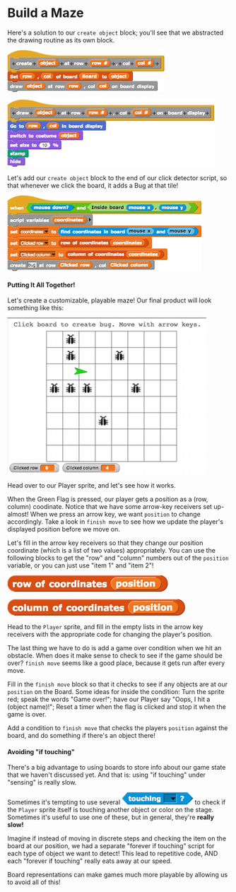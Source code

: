 # Build a Maze

Here's a solution to our `create object` block; you'll see that we abstracted the drawing routine as its own block.

![](../.gitbook/assets/image%20%28175%29.png)

![](../.gitbook/assets/image%20%28243%29.png)

Let's add our `create object` block to the end of our click detector script, so that whenever we click the board, it adds a Bug at that tile!

![](../.gitbook/assets/image%20%2836%29.png)

#### Putting It All Together!

Let's create a customizable, playable maze! Our final product will look something like this:

![](../.gitbook/assets/image%20%2865%29.png)

Head over to our Player sprite, and let's see how it works.

When the Green Flag is pressed, our player gets a position as a \(row, column\) coodinate. Notice that we have some arrow-key receivers set up- almost! When we press an arrow key, we want `position` to change accordingly. Take a look in `finish move` to see how we update the player's displayed position before we move on.

Let's fill in the arrow key receivers so that they change our position coordinate \(which is a list of two values\) appropriately. You can use the following blocks to get the "row" and "column" numbers out of the `position` variable, or you can just use "item 1" and "item 2"!

![](../.gitbook/assets/image%20%2887%29.png)

![](../.gitbook/assets/image%20%28141%29.png)

Head to the `Player` sprite, and fill in the empty lists in the arrow key receivers with the appropriate code for changing the player's position.

The last thing we have to do is add a game over condition when we hit an obstacle. When does it make sense to check to see if the game should be over? `finish move` seems like a good place, because it gets run after every move.

Fill in the `finish move` block so that it checks to see if any objects are at our `position` on the Board. Some ideas for inside the condition: Turn the sprite red; speak the words "Game over!"; have our Player say "Oops, I hit a \(object name\)!"; Reset a timer when the flag is clicked and stop it when the game is over.

Add a condition to `finish move` that checks the players `position` against the board, and do something if there's an object there!

#### Avoiding "if touching"

There's a big advantage to using boards to store info about our game state that we haven't discussed yet. And that is: using "if touching" under "sensing" is really slow.

Sometimes it's tempting to use several ![](../.gitbook/assets/image%20%28138%29.png) to check if the `Player` sprite itself is touching another object or color on the stage. Sometimes it's useful to use one of these, but in general, they're **really slow!**

Imagine if instead of moving in discrete steps and checking the item on the board at our position, we had a separate "forever if touching" script for each type of object we want to detect! This lead to repetitive code, AND each "forever if touching" really eats away at our speed.

Board representations can make games much more playable by allowing us to avoid all of this!

